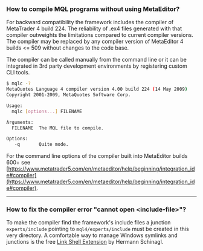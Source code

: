 
### How to compile MQL programs without using MetaEditor?
For backward compatibility the framework includes the compiler of MetaTrader 4 build 224. The reliability of .ex4 files generated 
with that compiler outweights the limitations compared to current compiler versions. The compiler may be replaced by any compiler 
version of MetaEditor 4 builds &lt;= 509 without changes to the code base.

The compiler can be called manually from the command line or it can be integrated in 3rd party development environments by registering 
custom CLI tools.

```bash
$ mqlc -?
MetaQuotes Language 4 compiler version 4.00 build 224 (14 May 2009)
Copyright 2001-2009, MetaQuotes Software Corp.

Usage:
  mqlc [options...] FILENAME

Arguments:
  FILENAME  The MQL file to compile.

Options:
   -q       Quite mode.
```

For the command line options of the compiler built into MetaEditor builds 600+ see [https://www.metatrader5.com/en/metaeditor/help/beginning/integration_ide#compiler](https://www.metatrader5.com/en/metaeditor/help/beginning/integration_ide#compiler).
- - -

### How to fix the compiler error "cannot open &lt;include-file&gt;"?
To make the compiler find the framework's include files a junction `experts/include` pointing to `mql4/experts/include`
must be created in this very directory. A comfortable way to manage Windows symlinks and junctions is the free
[Link Shell Extension](http://schinagl.priv.at/nt/hardlinkshellext/linkshellextension.html) by Hermann Schinagl.
